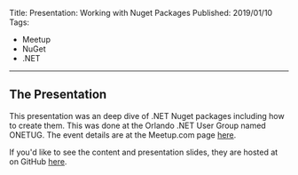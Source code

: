 Title: Presentation: Working with Nuget Packages
Published: 2019/01/10
Tags: 
- Meetup
- NuGet
- .NET
---

## The Presentation
This presentation was an deep dive of .NET Nuget packages including how to create them. This was done at the Orlando .NET User Group named ONETUG. The event details are at the Meetup.com page <a href="https://www.meetup.com/ONETUG/events/256542757/">here</a>.

If you'd like to see the content and presentation slides, they are hosted at on GitHub <a href="https://github.com/ProgrammerAl/Presentations-2019/tree/master/01-10%20-%20ONETUG%20-%20Working%20with%20NuGet%20Packages">here</a>.

